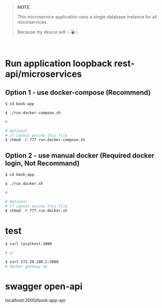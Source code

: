 > **NOTE**
>
> This microservice application uses a single database instance for all microservices.
> 
> Because my device will :boom::bomb::boom:

</br>

# Run application loopback rest-api/microservices

## Option 1 - use docker-compose (Recommend)

```bash
$ cd book-app

$ ./run.docker-compose.sh

#

# Optional
# if cannot excute this file
$ chmod -R 777 run.docker-compose.sh
```

## Option 2 - use manual docker (Required docker login, Not Recommand)

```bash
$ cd book-app

$ ./run.docker.sh

#

# Optional
# if cannot excute this file
$ chmod -R 777 run.docker.sh
```

# test 

```bash
$ curl localhost:3000

# or

$ curl 172.20.100.2:3000
# docker gateway ip
```

# swagger open-api

localhost:3000/book-app-api